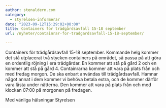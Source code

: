 ```yaml
---
author: stenaldern.com
category:
  - styrelsen-informerar
date: "2023-09-12T15:29:02+00:00"
title: Containers för trädgårdsavfall 15-18 september
url: /nyheter/containrar-for-tradgardsavfall-15-18-september/

---
```

Containers för trädgårdsavfall 15-18 september. Kommande helg kommer det stå utplacerat två stycken containers på området, så passa på att göra en ordentlig röjning i era trädgårdar. En kommer att stå på gård 2 och en kommer att stå på gård 4. Containrarna kommer att vara på plats från och med fredag morgon. De ska enbart användas till trädgårdsavfall. Hamnar något annat i dem kommer vi behöva betala extra, och de kommer därför vara låsta under nätterna. Den kommer att vara på plats från och med klockan 07:00 på morgonen på fredagen.

Med vänliga hälsningar Styrelsen
